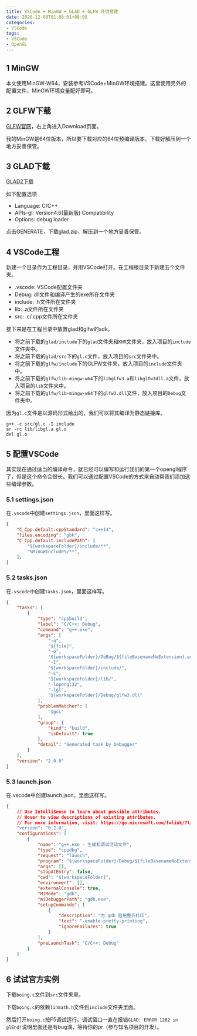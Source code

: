 ```yaml
---
title: VSCode + MinGW + GLAD + GLFW 环境搭建
date: 2020-12-08T01:08:01+08:00
categories: 
- VSCode
tags:
- VSCode
- OpenGL
---
```


## 1 MinGW

本文使用MinGW-W64，安装参考VSCode+MinGW环境搭建。这里使用另外的配置文件，MinGW环境变量配好即可。

<!-- more -->

## 2 GLFW下载

[GLFW官网](https://www.glfw.org/)，右上角进入Download页面。

我的MinGW是64位版本，所以要下载对应的64位预编译版本。下载好解压到一个地方妥善保管。

## 3 GLAD下载

[GLAD2下载](https://gen.glad.sh/)

如下配置选项

* Language: C/C++
* APIs-gl: Version4.6(最新版) Compatibility
* Options: debug loader

点击GENERATE，下载glad.zip，解压到一个地方妥善保管。

## 4 VSCode工程

新建一个目录作为工程目录，并用VSCode打开。在工程根目录下新建五个文件夹。

* .vscode: VSCode配置文件夹
* Debug: dll文件和编译产生的exe所在文件夹
* include: .h文件所在文件夹
* lib: .a文件所在文件夹
* src: .c/.cpp文件所在文件夹

接下来是在工程目录中放置glad和glfw的sdk。

* 将之前下载的`glad/include`下的`glad`文件夹和`KHR`文件夹，放入项目的`include`文件夹中。
* 将之前下载的`glad/src`下的`gl.c`文件，放入项目的`src`文件夹中。
* 将之前下载的`glfw/include`下的GLFW文件夹，放入项目的`include`文件夹中。
* 将之前下载的`glfw/lib-mingw-w64`下的`libglfw3.a`和`libglfw3dll.a`文件，放入项目的`lib`文件夹中。
* 将之前下载的`glfw/lib-mingw-w64`下的`glfw3.dll`文件，放入项目的`Debug`文件夹中。

因为`gl.c`文件是以源码形式给出的，我们可以将其编译为静态链接库。

```shell
g++ -c src/gl.c -I include
ar -rc lib/libgl.a gl.o
del gl.o
```

## 5 配置VSCode

其实现在通过适当的编译命令，就已经可以编写和运行我们的第一个opengl程序了，但是这个命令会很长，我们可以通过配置VSCode的方式来自动帮我们添加这些编译参数。

### 5.1 settings.json

在`.vscode`中创建`settings.json`，里面这样写。

```json
{
    "C_Cpp.default.cppStandard": "c++14",
    "files.encoding": "gbk",
    "C_Cpp.default.includePath": [
        "${workspaceFolder}/include/**",
        "%MinGWInclude%/**",
    ],
}
```

### 5.2 tasks.json

在`.vscode`中创建`tasks.json`，里面这样写。

```json
{
    "tasks": [
        {
            "type": "cppbuild",
            "label": "C/C++: Debug",
            "command": "g++.exe",
            "args": [
                "-g",
                "${file}",
                "-o",
                "${workspaceFolder}/DeBug/${fileBasenameNoExtension}.exe",
                "-I",
                "${workspaceFolder}/include/",
                "-L",
                "${workspaceFolder}/lib/",
                "-lopengl32",
                "-lgl",
                "${workspaceFolder}/Debug/glfw3.dll"
            ],
            "problemMatcher": [
                "$gcc"
            ],
            "group": {
                "kind": "build",
                "isDefault": true
            },
            "detail": "Generated task by Debugger"
        }
    ],
    "version": "2.0.0"
}
```

### 5.3 launch.json

在.vscode中创建launch.json，里面这样写。

```json
{
    // Use IntelliSense to learn about possible attributes.
    // Hover to view descriptions of existing attributes.
    // For more information, visit: https://go.microsoft.com/fwlink/?linkid=830387
    "version": "0.2.0",
    "configurations": [
        {
            "name": "g++.exe - 生成和调试活动文件",
            "type": "cppdbg",
            "request": "launch",
            "program": "${workspaceFolder}/Debug/${fileBasenameNoExtension}.exe",
            "args": [],
            "stopAtEntry": false,
            "cwd": "${workspaceFolder}",
            "environment": [],
            "externalConsole": true,
            "MIMode": "gdb",
            "miDebuggerPath": "gdb.exe",
            "setupCommands": [
                {
                    "description": "为 gdb 启用整齐打印",
                    "text": "-enable-pretty-printing",
                    "ignoreFailures": true
                }
            ],
            "preLaunchTask": "C/C++: Debug"
        }
    ]
}
```

## 6 试试官方实例

下载`boing.c`文件到`src`文件夹里。

下载`boing.c`的依赖`linmath.h`文件到`include`文件夹里面。

然后打开`boing.c`按F5调试运行。调试窗口一直在报错`GLAD: ERROR 1282 in glEnd!`说明里面还是有bug滴，等待你的pr（参与知名项目的开发）。
